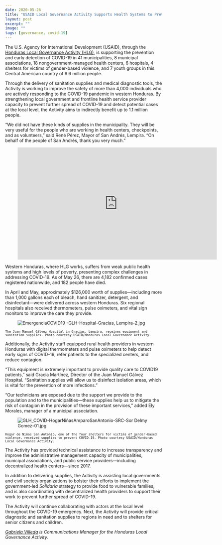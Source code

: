 ```yaml
---
date: 2020-05-26
title: "USAID Local Governance Activity Supports Health Systems to Prevent Spread of COVID-19 in Honduras"
layout: post
excerpt: ""
image: ""
tags: [governance, covid-19]
---
```

<p>The U.S. Agency for International Development (USAID), through the <a href="https://www.dai.com/our-work/projects/honduras-local-governance-activity-hlg">Honduras Local Governance Activity (HLG)</a>, is supporting the prevention and early detection of COVID-19 in 41 municipalities, 8 municipal associations, 18 nongovernment-managed health centers, 6 hospitals, 4 shelters for victims of gender-based violence, and 7 youth groups in this Central American country of 9.6 million people.</p><p>Through the delivery of sanitation supplies and medical diagnostic tools, the Activity is working to improve the safety of more than 4,000 individuals who are actively responding to the COVID-19 pandemic in western Honduras. By strengthening local government and frontline health service provider capacity to prevent further spread of COVID-19 and detect potential cases at the local level, the Activity aims to indirectly benefit up to 1.1 million people.</p><p>“We did not have these kinds of supplies in the municipality. They will be very useful for the people who are working in health centers, checkpoints, and as volunteers,” said René Pérez, Mayor of San Andrés, Lempira. “On behalf of the people of San Andrés, thank you very much.”</p><figure class="kg-card kg-embed-card"><iframe src="https://player.vimeo.com/video/425580852" width="640" height="360" frameborder="0" allow="autoplay; fullscreen" allowfullscreen=""></iframe></figure><p>Western Honduras, where HLG works, suffers from weak public health systems and high levels of poverty, presenting complex challenges in addressing COVID-19. As of May 26, there are 4,182 confirmed cases registered nationwide, and 182 people have died.</p><p>In April and May, approximately $126,000 worth of supplies—including more than 1,000 gallons each of bleach, hand sanitizer, detergent, and disinfectant—were delivered across western Honduras. Six regional hospitals also received thermometers, pulse oximeters, and vital sign monitors to improve the care they provide.</p><figure class="kg-card kg-image-card"><img src="https://pubs.ghost.io/uploads/EmergenciaCOVID19%20-GLH-Hospital-Gracias,%20Lempira-2.jpg" class="kg-image" alt="EmergenciaCOVID19 -GLH-Hospital-Gracias, Lempira-2.jpg" loading="lazy"></figure><p><code><code>The Juan Manuel Gálvez Hospital in Gracias, Lempira, receives equipment and sanitation supplies. Photo courtesy USAID/Honduras Local Governance Activity.</code></code></p><p>Additionally, the Activity staff equipped rural health providers in western Honduras with digital thermometers and pulse oximeters to help detect early signs of COVID-19, refer patients to the specialized centers, and reduce contagion.</p><p>“This equipment is extremely important to provide quality care to COVID19 patients,” said Gracia Martínez, Director of the Juan Manuel Gálvez Hospital. “Sanitation supplies will allow us to disinfect isolation areas, which is vital for the prevention of more infections.”</p><p>“Our technicians are exposed due to the support we provide to the population and to the municipalities—these supplies help us to mitigate the risk of contagion in the provision of these important services,” added Ely Morales, manager of a municipal association.</p><figure class="kg-card kg-image-card"><img src="https://pubs.ghost.io/uploads/GLH_COVID-HogarNin%CC%83asAmparoSanAntonio-SRC-Sor%20Delmy%20Gomez-01.jpg" class="kg-image" alt="GLH_COVID-HogarNiñasAmparoSanAntonio-SRC-Sor Delmy Gomez-01.jpg" loading="lazy"></figure><p><code><code>Hogar de Niñas San Antonio, one of the four shelters for victims of gender-based violence, received supplies to prevent COVID-19. Photo courtesy USAID/Honduras Local Governance Activity.</code></code></p><p>The Activity has provided technical assistance to increase transparency and improve the administrative management capacity of municipalities, municipal associations, and public service providers—including decentralized health centers—since 2017.</p><p>In addition to delivering supplies, the Activity is assisting local governments and civil society organizations to bolster their efforts to implement the government-led <em>Solidaria</em> strategy to provide food to vulnerable families, and is also coordinating with decentralized health providers to support their work to prevent further spread of COVID-19.</p><p>The Activity will continue collaborating with actors at the local level throughout the COVID-19 emergency. Next, the Activity will provide critical diagnostic and sanitation supplies to regions in need and to shelters for senior citizens and children.</p><p><em><a href="https://www.linkedin.com/in/gabriela-villeda-409a516a/">Gabriela Villeda</a> is Communications Manager for the Honduras Local Governance Activity.</em></p>
  